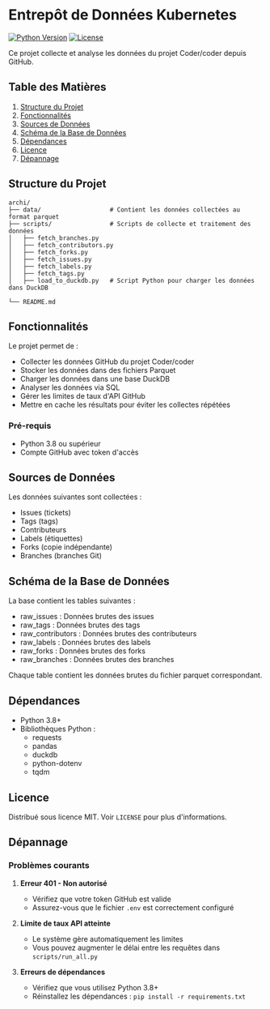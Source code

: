 # Entrepôt de Données Kubernetes

[![Python Version](https://img.shields.io/badge/python-3.8%2B-blue)]()
[![License](https://img.shields.io/badge/license-MIT-green)]()

Ce projet collecte et analyse les données du projet Coder/coder depuis GitHub.

## Table des Matières
1. [Structure du Projet](#structure-du-projet)
2. [Fonctionnalités](#fonctionnalités)
3. [Sources de Données](#sources-de-données)
4. [Schéma de la Base de Données](#schéma-de-la-base-de-données)
5. [Dépendances](#dépendances)
6. [Licence](#licence)
7. [Dépannage](#dépannage)

## Structure du Projet

```
archi/
├── data/                   # Contient les données collectées au format parquet
├── scripts/                # Scripts de collecte et traitement des données
│   ├── fetch_branches.py
│   ├── fetch_contributors.py
│   ├── fetch_forks.py
│   ├── fetch_issues.py
│   ├── fetch_labels.py
│   ├── fetch_tags.py
│   ├── load_to_duckdb.py   # Script Python pour charger les données dans DuckDB

└── README.md
```

## Fonctionnalités

Le projet permet de :
- Collecter les données GitHub du projet Coder/coder
- Stocker les données dans des fichiers Parquet
- Charger les données dans une base DuckDB
- Analyser les données via SQL
- Gérer les limites de taux d'API GitHub
- Mettre en cache les résultats pour éviter les collectes répétées


### Pré-requis
- Python 3.8 ou supérieur
- Compte GitHub avec token d'accès

## Sources de Données

Les données suivantes sont collectées :
- Issues (tickets)
- Tags (tags)
- Contributeurs
- Labels (étiquettes)
- Forks (copie indépendante)
- Branches (branches Git)

## Schéma de la Base de Données

La base contient les tables suivantes :
- raw_issues : Données brutes des issues
- raw_tags : Données brutes des tags
- raw_contributors : Données brutes des contributeurs
- raw_labels : Données brutes des labels
- raw_forks : Données brutes des forks
- raw_branches : Données brutes des branches

Chaque table contient les données brutes du fichier parquet correspondant.


## Dépendances

- Python 3.8+
- Bibliothèques Python :
  - requests
  - pandas
  - duckdb
  - python-dotenv
  - tqdm

## Licence

Distribué sous licence MIT. Voir `LICENSE` pour plus d'informations.

## Dépannage

### Problèmes courants

1. **Erreur 401 - Non autorisé**
   - Vérifiez que votre token GitHub est valide
   - Assurez-vous que le fichier `.env` est correctement configuré

2. **Limite de taux API atteinte**
   - Le système gère automatiquement les limites
   - Vous pouvez augmenter le délai entre les requêtes dans `scripts/run_all.py`

3. **Erreurs de dépendances**
   - Vérifiez que vous utilisez Python 3.8+
   - Réinstallez les dépendances : `pip install -r requirements.txt`
